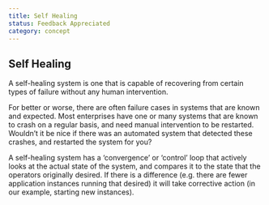 ```yaml
---
title: Self Healing
status: Feedback Appreciated
category: concept
---
```

## Self Healing

A self-healing system is one that is capable of recovering from certain types of failure without any human intervention.

For better or worse, there are often failure cases in systems that are known and expected. Most enterprises have one or many systems that are known to crash on a regular basis, and need manual intervention to be restarted. Wouldn’t it be nice if there was an automated system that detected these crashes, and restarted the system for you?

A self-healing system has a ‘convergence’ or ‘control’ loop that actively looks at the actual state of the system, and compares it to the state that the operators originally desired. If there is a difference (e.g. there are fewer application instances running that desired) it will take corrective action (in our example, starting new instances). 


